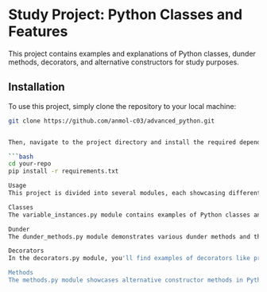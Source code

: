 # Study Project: Python Classes and Features

This project contains examples and explanations of Python classes, dunder methods, decorators, and alternative constructors for study purposes.

## Installation

To use this project, simply clone the repository to your local machine:

```bash
git clone https://github.com/anmol-c03/advanced_python.git


Then, navigate to the project directory and install the required dependencies:

```bash
cd your-repo
pip install -r requirements.txt

Usage
This project is divided into several modules, each showcasing different aspects of Python features.

Classes
The variable_instances.py module contains examples of Python classes and their usage.

Dunder 
The dunder_methods.py module demonstrates various dunder methods and their purposes.

Decorators
In the decorators.py module, you'll find examples of decorators like property class,setter,deleter and how they can be used to modify function behavior.

Methods
The methods.py module showcases alternative constructor methods in Python classes.

